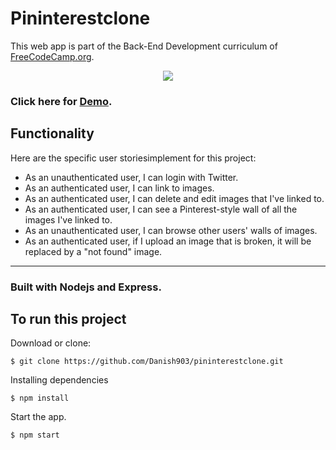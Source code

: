 # Pininterestclone

This web app is part of the Back-End Development curriculum of <a href="https://www.freecodecamp.org/challenges/build-a-pinterest-clone" >FreeCodeCamp.org</a>.



<p align="center"> 
    <img src="https://camo.githubusercontent.com/4858b3f15cd57a67f37fb7bd409eb48240d44eb0/687474703a2f2f692e6d616b65616769662e636f6d2f6d656469612f382d32332d323031372f515f78544a752e676966" />
</p>



### Click here for <a href="http://whispering-brook-21854.herokuapp.com/">Demo</a>.

## Functionality

Here are the specific user storiesimplement for this project:

- As an unauthenticated user, I can login with Twitter.
- As an authenticated user, I can link to images.
- As an authenticated user, I can delete and edit images that I've linked to.
- As an authenticated user, I can see a Pinterest-style wall of all the images I've linked to.
- As an unauthenticated user, I can browse other users' walls of images.
- As an authenticated user, if I upload an image that is broken, it will be replaced by a "not found" image.

<hr>

### Built with Nodejs and Express.

## To run this project

Download or clone:

```
$ git clone https://github.com/Danish903/pininterestclone.git

```
Installing dependencies

```
$ npm install

```
Start the app.

```
$ npm start

```